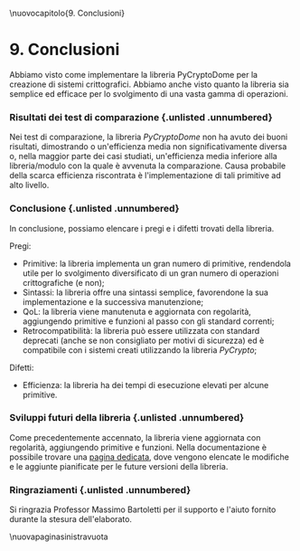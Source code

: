 \nuovocapitolo{9. Conclusioni}

# 9. Conclusioni
Abbiamo visto come implementare la libreria PyCryptoDome per la creazione di sistemi crittografici.
Abbiamo anche visto quanto la libreria sia semplice ed efficace per lo svolgimento di una vasta gamma di operazioni.

### Risultati dei test di comparazione {.unlisted .unnumbered}
Nei test di comparazione, la libreria *PyCryptoDome* non ha avuto dei buoni risultati, dimostrando o un'efficienza media non significativamente diversa  o, nella maggior parte dei casi studiati, un'efficienza media inferiore alla libreria/modulo con la quale è avvenuta la comparazione.
Causa probabile della scarca efficienza riscontrata è l'implementazione di tali primitive ad alto livello.

### Conclusione {.unlisted .unnumbered}
In conclusione, possiamo elencare i pregi e i difetti trovati della libreria.

Pregi:

- Primitive: la libreria implementa un gran numero di primitive, rendendola utile per lo svolgimento diversificato di un gran numero di operazioni crittografiche (e non);
- Sintassi: la libreria offre una sintassi semplice, favorendone la sua implementazione e la successiva manutenzione;
- QoL: la libreria viene manutenuta e aggiornata con regolarità, aggiungendo primitive e funzioni al passo con gli standard correnti;
- Retrocompatibilità: la libreria può essere utilizzata con standard deprecati (anche se non consigliato per motivi di sicurezza) ed è compatibile con i sistemi creati utilizzando la libreria *PyCrypto*;

Difetti:

- Efficienza: la libreria ha dei tempi di esecuzione elevati per alcune primitive.

### Sviluppi futuri della libreria {.unlisted .unnumbered}
Come precedentemente accennato, la libreria viene aggiornata con regolarità, aggiungendo primitive e funzioni. Nella documentazione è possibile trovare una [pagina dedicata](https://pycryptodome.readthedocs.io/en/latest/src/future.html), dove vengono elencate le modifiche e le aggiunte pianificate per le future versioni della libreria.

### Ringraziamenti {.unlisted .unnumbered}
Si ringrazia Professor Massimo Bartoletti per il supporto e l'aiuto fornito durante la stesura dell'elaborato.

\nuovapaginasinistravuota
